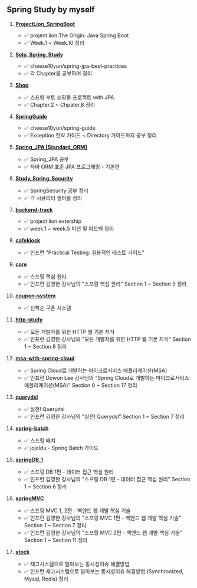 ## Spring Study by myself

1. [**ProjectLion_SpringBoot**](https://github.com/yoon-youngjin/SSS/tree/main/ProjectLion_SpringBoot)
    - :white_check_mark: project lion:The Origin: Java Spring Boot
    - :white_check_mark: Week.1 ~ Week.10 정리 

2. [**Selp_Spring_Study**](https://github.com/yoon-youngjin/SSS/tree/main/Selp_Spring_Study)
   - :white_check_mark: cheese10yun/spring-jpa-best-practices
   - :white_check_mark: 각 Chapter를 공부하며 정리

3. [**Shop**](https://github.com/yoon-youngjin/SSS/tree/main/Shop)
   - :white_check_mark: 스프링 부트 쇼핑몰 프로젝트 with JPA
   - :white_check_mark: Chapter.2 ~ Chpater.8 정리

4. [**SpringGuide**](https://github.com/yoon-youngjin/SSS/tree/main/SpringGuide)
   - :white_check_mark: cheese10yun/spring-guide
   - :white_check_mark: Exception 전략 가이드 ~ Directory 가이드까지 공부 정리 

5. [**Spring_JPA [Standard_ORM]**](https://github.com/yoon-youngjin/SSS/tree/main/Spring_JPA%20%5BStandard_ORM%5D)
   - :white_check_mark: Spring_JPA 공부
   - :white_check_mark: 자바 ORM 표준 JPA 프로그래밍 - 기본편

6. [**Study_Spring_Security**](https://github.com/yoon-youngjin/SSS/tree/main/Study_Spring_Security)
   - :white_check_mark: SpringSecurity 공부 정리
   - :white_check_mark: 각 시큐리티 필터를 정리 

7. [**backend-track**](https://github.com/yoon-youngjin/SSS/tree/main/backend-track)
   - :white_check_mark: project lion:extership
   - :white_check_mark: week.1 ~ week.5 미션 및 피드백 정리

8. [**cafekiosk**](https://github.com/yoon-youngjin/SSS/tree/main/cafekiosk)
    - :white_check_mark: 인프런 "Practical Testing: 실용적인 테스트 가이드"

9. [**core**](https://github.com/yoon-youngjin/SSS/tree/main/core)
   - :white_check_mark: 스프링 핵심 원리
   - :white_check_mark: 인프런 김영한 강사님의 "스프링 핵심 원리" Section 1 ~ Section 9 정리

10. [**coupon-system**](https://github.com/yoon-youngjin/SSS/tree/main/coupon-system)
    - :white_check_mark: 선착순 쿠폰 시스템 

11. [**http-study**](https://github.com/yoon-youngjin/SSS/tree/main/http-study)
    - :white_check_mark: 모든 개발자를 위한 HTTP 웹 기본 지식
    - :white_check_mark: 인프런 김영한 강사님의 "모든 개발자를 위한 HTTP 웹 기본 지식" Section 1 ~ Section 8 정리

12. [**msa-with-spring-cloud**](https://github.com/yoon-youngjin/SSS/tree/main/msa-with-spring-cloud)
    - :white_check_mark: Spring Cloud로 개발하는 마이크로서비스 애플리케이션(MSA)
    - :white_check_mark: 인프런 Dowon Lee 강사님의 "Spring Cloud로 개발하는 마이크로서비스 애플리케이션(MSA)" Section 0 ~ Section 17 정리

13. [**querydsl**](https://github.com/yoon-youngjin/SSS/tree/main/querydsl)
    - :white_check_mark: 실전! Querydsl
    - :white_check_mark: 인프런 김영한 강사님의 "실전! Querydsl" Section 1 ~ Section 7 정리 

14. [**spring-batch**](https://github.com/yoon-youngjin/spring-study/tree/main/spring-batch)
    - :white_check_mark: 스프링 배치
    - :white_check_mark: jojoldu - Spring Batch 가이드

15. [**springDB_1**](https://github.com/yoon-youngjin/SSS/tree/main/springDB_1)
    - :white_check_mark: 스프링 DB 1편 - 데이터 접근 핵심 원리
    - :white_check_mark: 인프런 김영한 강사님의 "스프링 DB 1편 - 데이터 접근 핵심 원리" Section 1 ~ Section 6 정리

16. [**springMVC**](https://github.com/yoon-youngjin/spring-study-by-myself/tree/main/springMVC)
    - :white_check_mark: 스프링 MVC 1, 2편 - 백엔드 웹 개발 핵심 기술
    - :white_check_mark: 인프런 김영한 강사님의 "스프링 MVC 1편 - 백엔드 웹 개발 핵심 기술" Section 1 ~ Section 7 정리
    - :white_check_mark: 인프런 김영한 강사님의 "스프링 MVC 2편 - 백엔드 웹 개발 핵심 기술" Section 1 ~ Section 11 정리

17. [**stock**](https://github.com/yoon-youngjin/SSS/tree/main/stock)
    - :white_check_mark: 재고시스템으로 알아보는 동시성이슈 해결방법
    - :white_check_mark: 인프런 재고시스템으로 알아보는 동시성이슈 해결방법 (Synchronized, Mysql, Redis) 정리
